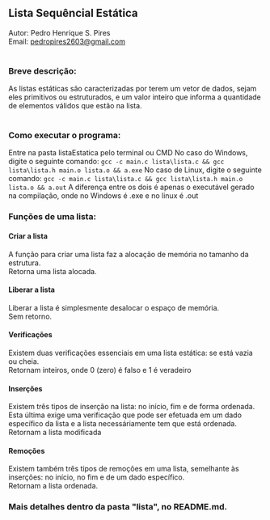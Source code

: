 ## Lista Sequêncial Estática
Autor: Pedro Henrique S. Pires <br/>
Email: pedropires2603@gmail.com <br/><br/>

### Breve descrição:
As listas estáticas são caracterizadas por terem um vetor de dados, sejam eles primitivos
ou estruturados, e um valor inteiro que informa a quantidade de elementos válidos que estão na lista. <br/><br>

### Como executar o programa:
Entre na pasta listaEstatica pelo terminal ou CMD
No caso do Windows, digite o seguinte comando:
`gcc -c main.c lista\lista.c && gcc lista\lista.h main.o lista.o && a.exe`
No caso de Linux, digite o seguinte comando:
`gcc -c main.c lista\lista.c && gcc lista\lista.h main.o lista.o && a.out`
A diferença entre os dois é apenas o executável gerado na compilação, onde no Windows é .exe e no linux é .out

### Funções de uma lista:
#### Criar a lista
A função para criar uma lista faz a alocação de memória no tamanho da estrutura.<br/>
Retorna uma lista alocada.
#### Liberar a lista
Liberar a lista é simplesmente desalocar o espaço de memória.<br/>
Sem retorno.
#### Verificações
Existem duas verificações essenciais em uma lista estática: se está vazia ou cheia.<br/>
Retornam inteiros, onde 0 (zero) é falso e 1 é veradeiro
#### Inserções
Existem três tipos de inserção na lista: no início, fim e de forma ordenada. Esta última exige
uma verificação que pode ser efetuada em um dado específico da lista e a lista necessáriamente tem que está ordenada.<br/>
Retornam a lista modificada
#### Remoções
Existem também três tipos de remoções em uma lista, semelhante às inserções: no início, no fim e de um dado específico.<br/>
Retornam a lista ordenada.<br/>

### Mais detalhes dentro da pasta "lista", no README.md.